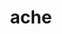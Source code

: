 ---
category: 4-letters
denotation: suffer continued pain
name: ache
reference_link: https://www.etymonline.com/word/ache
root_language: Old English
root_name: acan
title: ache
type: free
word_sums:
- respelling: aching
  sum: Ache + ing
- respelling: achingly
  sum: Ache + ing + ly
- respelling: ached
  sum: Ache + ed
- respelling: aches
  sum: Ache + s
- respelling: achy
  sum: Ache + y
- respelling: heartache
  sum: Heart + Ache
- respelling: heartaches
  sum: Heart + Ache + s
- respelling: headache
  sum: Head + Ache
- respelling: headaches
  sum: Head + Ache + s
- respelling: earache
  sum: Ear + Ache
- respelling: earaches
  sum: Ear + Ache + s
- respelling: backache
  sum: Back + Ache
- respelling: backaches
  sum: Back + Ache + s
- respelling: bellyache
  sum: Belly + Ache
- respelling: bellyaches
  sum: Belly + Ache + s
- respelling: bellyaching
  sum: Belly + Ache + ing
- respelling: toothache
  sum: Tooth + Ache
- respelling: toothaches
  sum: Tooth + Ache + s
---